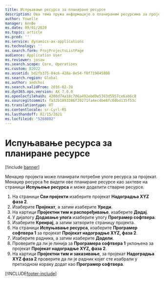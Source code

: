 ```yaml
---
title: Испуњавање ресурса за планиране ресурсе
description: Ова тема пружа информације о планираним ресурсима за пројекат.
author: Yowelle
manager: AnnBe
ms.date: 09/01/2020
ms.topic: article
ms.prod: ''
ms.service: dynamics-ax-applications
ms.technology: ''
ms.search.form: ProjProjectsListPage
audience: Application User
ms.reviewer: josaw
ms.search.scope: Core, Operations
ms.custom: 82022
ms.assetid: bd2fb375-84c6-428a-8e54-f0f719045898
ms.search.region: Global
ms.author: andchoi
ms.search.validFrom: 2016-02-28
ms.dyn365.ops.version: AX 7.0.0
ms.openlocfilehash: 4200d74a18c706a492ebd0e5383d5957ce6ab6c8
ms.sourcegitcommit: fa32b1893286f20271fa4ec4be8fc68bd135f53c
ms.translationtype: HT
ms.contentlocale: sr-Cyrl-RS
ms.lasthandoff: 02/15/2021
ms.locfileid: "5288802"
---
```

# <a name="resource-fulfillment-for-planned-resources"></a>Испуњавање ресурса за планиране ресурсе

[!include [banner](../includes/banner.md)]

Менаџер пројекта може планирати потребне улоге ресурса за пројекат. Менаџер ресурса ће видети ове планиране ресурсе као захтеве на страници **Испуњење ресурса** и може доделити стварне ресурсе.

1. На страници **Сви пројекти** изаберите пројекат **Надоградња XYZ фаза 2**.
2. Изаберите **Пројекат**, а затим изаберите **Уреди**.
3. На картици **Пројектни тим и распоређивање**, изаберите **Додај**.
4. У дијалогу **Додавање улога** изаберите улогу **Програмер софтвера**.
5. Изаберите **Креирај**, а затим затворите страницу пројекта.
6. На страници **Испуњавање ресурса**, изаберите **Програмер софтвера 1** за пројекат **Пројекат надоградње XYZ, фаза 2**.
7. Изаберите радника, а затим изаберите **Додели**.
8. Проверите да ли је линија за **Програмера софтвера 1** уклоњена за пројекат **Пројекат надоградње XYZ, фаза 2**.
9. На картици **Пројектни тим и заказивање**, за пројекат **Надоградња XYZ фаза 2** проверите да ли је радник којег сте изабрали у претходном кораку додат као **Програмер софтвера**.


[!INCLUDE[footer-include](../includes/footer-banner.md)]